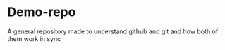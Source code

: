 # Demo-repo
A general repository made to understand github and git and how both of them work in sync
